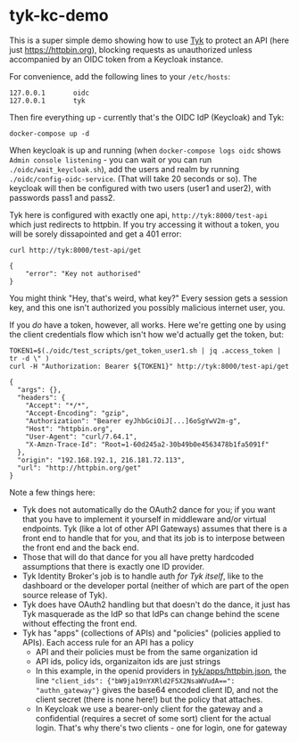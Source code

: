# tyk-kc-demo

This is a super simple demo showing how to use [Tyk](https://tyk.io) to protect an API (here just https://httpbin.org),
blocking requests as unauthorized unless accompanied by an OIDC token from a Keycloak instance.

For convenience, add the following lines to your `/etc/hosts`:

```
127.0.0.1       oidc
127.0.0.1       tyk
```

Then fire everything up - currently that's the OIDC IdP (Keycloak) and Tyk:

```
docker-compose up -d
```

When keycloak is up and running (when `docker-compose logs oidc` shows `Admin console listening` - you can wait or
you can run `./oidc/wait_keycloak.sh`), add the users and realm by running `./oidc/config-oidc-service`.  (That
will take 20 seconds or so).  The keycloak will then be configured with two users (user1 and user2), 
with passwords pass1 and pass2.

Tyk here is configured with exactly one api, `http://tyk:8000/test-api` which just redirects to httpbin.   If you try accessing
it without a token, you will be sorely dissapointed and get a 401 error:

```
curl http://tyk:8000/test-api/get

{
    "error": "Key not authorised"
}
```

You might think "Hey, that's weird, what key?"  Every session gets a session key, and this one isn't authorized
you possibly malicious internet user, you.

If you _do_ have a token, however, all works.  Here we're getting one by using the client credentials flow which
isn't how we'd actually get the token, but:

```
TOKEN1=$(./oidc/test_scripts/get_token_user1.sh | jq .access_token | tr -d \" )
curl -H "Authorization: Bearer ${TOKEN1}" http://tyk:8000/test-api/get

{
  "args": {},
  "headers": {
    "Accept": "*/*",
    "Accept-Encoding": "gzip",
    "Authorization": "Bearer eyJhbGciOiJ[...]6oSgYwV2m-g",
    "Host": "httpbin.org",
    "User-Agent": "curl/7.64.1",
    "X-Amzn-Trace-Id": "Root=1-60d245a2-30b49b0e4563478b1fa5091f"
  },
  "origin": "192.168.192.1, 216.181.72.113",
  "url": "http://httpbin.org/get"
}
```

Note a few things here:

* Tyk does not automatically do the OAuth2 dance for you; if you want that you have to implement it yourself in middleware and/or virtual endpoints.  Tyk (like a lot of other API Gateways) assumes that there is a front end to handle that for you, and that its job is to interpose between the front end and the back end.
* Those that will do that dance for you all have pretty hardcoded assumptions that there is exactly one ID provider.
* Tyk Identity Broker's job is to handle auth _for Tyk itself_, like to the dashboard or the developer portal (neither of which are part of the open source release of Tyk).
* Tyk does have OAuth2 handling but that doesn't do the dance, it just has Tyk masquerade as the IdP so that IdPs can change behind the scene without effecting the front end.
* Tyk has "apps" (collections of APIs) and "policies" (policies applied to APIs).  Each access rule for an API has a policy
    * API and their policies must be from the same organization id
    * API ids, policy ids, organizaiton ids are just strings
    * In this example, in the openid providers in [tyk/apps/httpbin.json](tyk/apps/httpbin.json), the line `"client_ids": {"bW9ja19nYXRld2F5X2NsaWVudA==": "authn_gateway"}` gives the base64 encoded client ID, and not the client secret (there is none here!) but the policy that attaches.
    * In Keycloak we use a bearer-only client for the gateway and a confidential (requires a secret of some sort) client for the actual login.  That's why there's two clients - one for login, one for gateway
